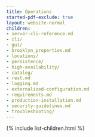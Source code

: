 ```yaml
---
title: Operations
started-pdf-exclude: true
layout: website-normal
children:
- server-cli-reference.md
- cli/
- gui/
- brooklyn_properties.md
- locations/
- persistence/
- high-availability/
- catalog/
- rest.md
- logging.md
- externalized-configuration.md
- requirements.md
- production-installation.md
- security-guidelines.md
- troubleshooting/
---
```


{% include list-children.html %}
